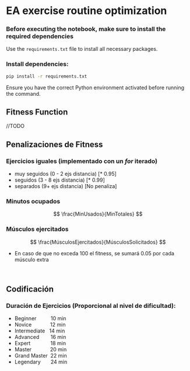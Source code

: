 # EA exercise routine optimization

### Before executing the notebook, make sure to install the required dependencies

Use the `requirements.txt` file to install all necessary packages.

### Install dependencies:

```bash
pip install -r requirements.txt
```

Ensure you have the correct Python environment activated before running the command.

## Fitness Function

//TODO

## Penalizaciones de Fitness

### Ejercicios iguales (implementado con un *for* iterado)  
- muy seguidos (0 - 2 ejs distancia) [* 0.95]  
- seguidos (3 - 8 ejs distancia) [* 0.99]  
- separados (9+ ejs distancia) [No penaliza]  

### Minutos ocupados
$$
\frac{MinUsados}{MinTotales}
$$

### Músculos ejercitados
$$
\frac{MúsculosEjercitados}{MúsculosSolicitados}
$$  
- En caso de que no exceda 100 el fitness, se sumará 0.05 por cada músculo extra
<br>

## Codificación

### Duración de Ejercicios (Proporcional al nivel de dificultad):
- Beginner &nbsp;&nbsp;&nbsp;&nbsp;&nbsp;&nbsp;&nbsp;&nbsp; 10 min  
- Novice &nbsp;&nbsp;&nbsp;&nbsp;&nbsp;&nbsp;&nbsp;&nbsp;&nbsp;&nbsp;&nbsp; 12 min  
- Intermediate &nbsp; 14 min  
- Advanced &nbsp;&nbsp;&nbsp;&nbsp;&nbsp;&nbsp; 16 min  
- Expert &nbsp;&nbsp;&nbsp;&nbsp;&nbsp;&nbsp;&nbsp;&nbsp;&nbsp;&nbsp;&nbsp;&nbsp; 18 min  
- Master &nbsp;&nbsp;&nbsp;&nbsp;&nbsp;&nbsp;&nbsp;&nbsp;&nbsp;&nbsp;&nbsp; 20 min  
- Grand Master &nbsp;22 min  
- Legendary &nbsp;&nbsp;&nbsp;&nbsp;&nbsp; 24 min  
